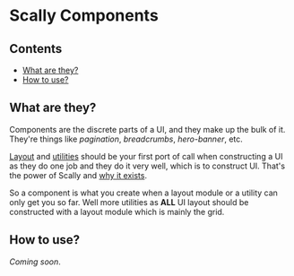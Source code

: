 # Scally Components

## Contents

- [What are they?](#what-are-they)
- [How to use?](#how-to-use)

## What are they?

Components are the discrete parts of a UI, and they make up the bulk of it. They're things like *pagination*, *breadcrumbs*, *hero-banner*, etc.

[Layout](layout/README.md) and [utilities](Utilities/README.md) should be your first port of call when constructing a UI as they do one job and they do it very well, which is to construct UI. That's the power of Scally and [why it exists](https://github.com/westfieldlabs/scally#what-is-scally).

So a component is what you create when a layout module or a utility can only get you so far. Well more utilities as **ALL** UI layout should be constructed with a layout module which is mainly the grid.

## How to use?

*Coming soon*.
